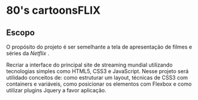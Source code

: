 # 80's cartoonsFLIX #

## Escopo ##

O propósito do projeto é ser semelhante a tela de apresentação de filmes e séries da _Netflix_ .

Recriar a interface do principal site de streaming mundial utilizando  tecnologias simples como HTML5, CSS3 e JavaScript. Nesse projeto será utilidado conceitos de: como estruturar um layout, técnicas de CSS3 com containers e  variáveis, como posicionar os elementos com Flexbox e como utilizar  plugins Jquery a favor aplicação.

